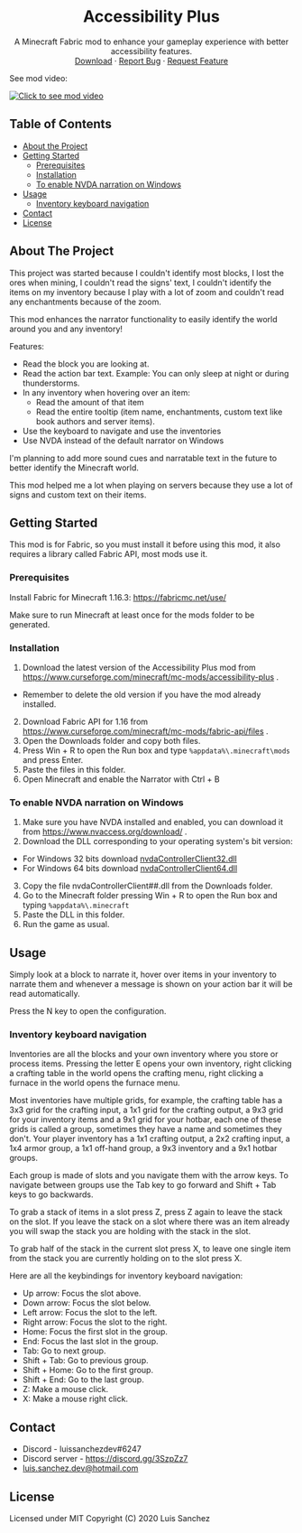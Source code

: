 <p align="center">
  <h1 align="center">Accessibility Plus </h1>
  <p align="center">
    A Minecraft Fabric mod to enhance your gameplay experience with better accessibility features.
    <br />
    <a href="https://www.curseforge.com/minecraft/mc-mods/accessibility-plus">Download</a>
    ·
    <a href="https://github.com/LuisSanchez-Dev/AccessibilityPlus/issues">Report Bug</a>
    ·
    <a href="https://github.com/LuisSanchez-Dev/AccessibilityPlus/issues">Request Feature</a>
  </p>
</p>

See mod video:

[![Click to see mod video](https://img.youtube.com/vi/jgLycoBoNf0/0.jpg)](https://www.youtube.com/watch?v=jgLycoBoNf0)

## Table of Contents

* [About the Project](#about-the-project)
* [Getting Started](#getting-started)
  * [Prerequisites](#prerequisites)
  * [Installation](#installation)
  * [To enable NVDA narration on Windows](#to-enable-nvda-narration-on-windows)
* [Usage](#usage)
  * [Inventory keyboard navigation](#inventory-keyboard-navigation)
* [Contact](#contact)
* [License](#license)

## About The Project

This project was started because I couldn't identify most blocks, I lost the ores when mining, I couldn't read the signs' text, I couldn't identify the items on my inventory because I play with a lot of zoom and couldn't read any enchantments because of the zoom.

This mod enhances the narrator functionality to easily identify the world around you and any inventory!

Features:
  * Read the block you are looking at.
  * Read the action bar text. Example: You can only sleep at night or during thunderstorms.
  * In any inventory when hovering over an item:
    * Read the amount of that item
    * Read the entire tooltip (item name, enchantments, custom text like book authors and server items).
  * Use the keyboard to navigate and use the inventories
  * Use NVDA instead of the default narrator on Windows

I'm planning to add more sound cues and narratable text in the future to better identify the Minecraft world.

This mod helped me a lot when playing on servers because they use a lot of signs and custom text on their items.

## Getting Started

This mod is for Fabric, so you must install it before using this mod, it also requires a library called Fabric API, most mods use it.

### Prerequisites

Install Fabric for Minecraft 1.16.3: https://fabricmc.net/use/

Make sure to run Minecraft at least once for the mods folder to be generated.

### Installation

1. Download the latest version of the Accessibility Plus mod from https://www.curseforge.com/minecraft/mc-mods/accessibility-plus .
  * Remember to delete the old version if you have the mod already installed.
2. Download Fabric API for 1.16 from https://www.curseforge.com/minecraft/mc-mods/fabric-api/files .
3. Open the Downloads folder and copy both files.
4. Press Win + R to open the Run box and type `%appdata%\.minecraft\mods` and press Enter.
5. Paste the files in this folder.
6. Open Minecraft and enable the Narrator with Ctrl + B

### To enable NVDA narration on Windows

1. Make sure you have NVDA installed and enabled, you can download it from https://www.nvaccess.org/download/ .
2. Download the DLL corresponding to your operating system's bit version:
  * For Windows 32 bits download [nvdaControllerClient32.dll](https://github.com/LuisSanchez-Dev/AccessibilityPlus/raw/master/NVDA%20DLLs/nvdaControllerClient32.dll)
  * For Windows 64 bits download [nvdaControllerClient64.dll](https://github.com/LuisSanchez-Dev/AccessibilityPlus/raw/master/NVDA%20DLLs/nvdaControllerClient64.dll)
3. Copy the file nvdaControllerClient##.dll from the Downloads folder.
4. Go to the Minecraft folder pressing Win + R to open the Run box and typing `%appdata%\.minecraft`
5. Paste the DLL in this folder.
6. Run the game as usual.

## Usage

Simply look at a block to narrate it, hover over items in your inventory to narrate them and whenever a message is shown on your action bar it will be read automatically.

Press the N key to open the configuration.

### Inventory keyboard navigation

Inventories are all the blocks and your own inventory where you store or process items.
Pressing the letter E opens your own inventory, right clicking a crafting table in the world opens the crafting menu, right clicking a furnace in the world opens the furnace menu.

Most inventories have multiple grids, for example, the crafting table has a 3x3 grid for the crafting input, a 1x1 grid for the crafting output, a 9x3 grid for your inventory items and a 9x1 grid for your hotbar, each one of these grids is called a group, sometimes they have a name and sometimes they don't.
Your player inventory has a 1x1 crafting output, a 2x2 crafting input, a 1x4 armor group, a 1x1 off-hand group, a 9x3 inventory and a 9x1 hotbar groups.

Each group is made of slots and you navigate them with the arrow keys. To navigate between groups use the Tab key to go forward and Shift + Tab keys to go backwards.

To grab a stack of items in a slot press Z, press Z again to leave the stack on the slot. If you leave the stack on a slot where there was an item already you will swap the stack you are holding with the stack in the slot.

To grab half of the stack in the current slot press X, to leave one single item from the stack you are currently holding on to the slot press X.

Here are all the keybindings for inventory keyboard navigation:

* Up arrow: Focus the slot above.
* Down arrow: Focus the slot below.
* Left arrow: Focus the slot to the left.
* Right arrow: Focus the slot to the right.
* Home: Focus the first slot in the group.
* End: Focus the last slot in the group.
* Tab: Go to next group.
* Shift + Tab: Go to previous group.
* Shift + Home: Go to the first group.
* Shift + End: Go to the last group.
* Z: Make a mouse click.
* X: Make a mouse right click.

## Contact

* Discord - luissanchezdev#6247
* Discord server - https://discord.gg/3SzpZz7
* luis.sanchez.dev@hotmail.com

## License
Licensed under MIT
Copyright (C) 2020 Luis Sanchez